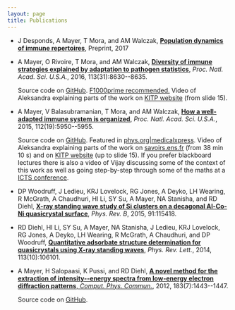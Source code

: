 ```yaml
---
layout: page
title: Publications
---
```


*   J Desponds, A Mayer, T Mora, and AM Walczak, [**Population dynamics of immune repertoires**](https://doi.org/10.1101/112755), Preprint, 2017

*   A Mayer, O Rivoire, T Mora, and AM Walczak, [**Diversity of immune strategies explained by adaptation to pathogen statistics**](http://dx.doi.org/10.1073/pnas.1600663113), *Proc. Natl. Acad. Sci. U.S.A.*, 2016, 113(31):8630--8635.

    Source code on [GitHub](https://github.com/andim/evolimmune). 
    [F1000prime recommended.](https://f1000.com/prime/726559726)
    Video of Aleksandra explaining parts of the work on [KITP website](http://online.kitp.ucsb.edu/online/immuno16/walczak/) (from slide 15).

*   A Mayer, V Balasubramanian, T Mora, and AM Walczak, [**How a well-adapted immune system is organized**](http://dx.doi.org/10.1073/pnas.1421827112), *Proc. Natl. Acad. Sci. U.S.A.*, 2015, 112(19):5950--5955.

    Source code on [GitHub](https://github.com/andim/optimmune). 
    Featured in [phys.org|medicalxpress](http://medicalxpress.com/news/2015-05-host-thyself-immune-self-organizes-minimize.html).
    Video of Aleksandra explaining parts of the work on [savoirs.ens.fr](http://www.savoirs.ens.fr/expose.php?id=2333) (from 38 min 10 s) and on [KITP website](http://online.kitp.ucsb.edu/online/immuno16/walczak/) (up to slide 15). If you prefer blackboard lectures there is also a video of Vijay discussing some of the context of this work as well as going step-by-step through some of the maths at a [ICTS conference](http://www.youtube.com/watch?v=7xnvNp8SKJY&t=32m0s).

*   DP Woodruff, J Ledieu, KRJ Lovelock, RG Jones, A Deyko, LH Wearing, R McGrath, A Chaudhuri, HI Li, SY Su, A Mayer, NA Stanisha, and RD Diehl, [**X-ray standing wave study of Si clusters on a decagonal Al-Co-Ni quasicrystal surface**](http://dx.doi.org/10.1103/PhysRevB.91.115418), *Phys. Rev. B*, 2015, 91:115418.

*   RD Diehl, HI Li, SY Su, A Mayer, NA Stanisha, J Ledieu, KRJ Lovelock, RG Jones, A Deyko, LH Wearing, R McGrath, A Chaudhuri, and DP Woodruff, [**Quantitative adsorbate structure determination for quasicrystals using X-ray standing waves**](http://dx.doi.org/10.1103/PhysRevLett.113.106101), *Phys. Rev. Lett.*, 2014, 113(10):106101.

*   A Mayer, H Salopaasi, K Pussi, and RD Diehl, [**A novel method for the extraction of intensity--energy spectra from low-energy electron diffraction patterns**, *Comput. Phys. Commun.*](http://dx.doi.org/10.1016/j.cpc.2012.02.019), 2012, 183(7):1443--1447.

    Source code on [GitHub](https://github.com/andim/easyleed).


